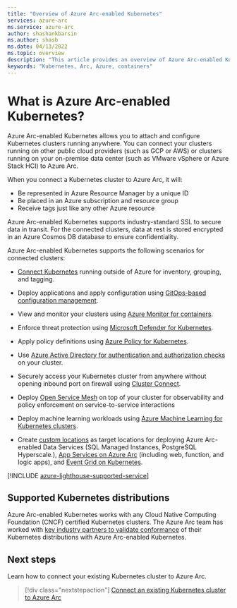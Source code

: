 ```yaml
---
title: "Overview of Azure Arc-enabled Kubernetes"
services: azure-arc
ms.service: azure-arc
author: shashankbarsin
ms.author: shasb
ms.date: 04/13/2022
ms.topic: overview
description: "This article provides an overview of Azure Arc-enabled Kubernetes."
keywords: "Kubernetes, Arc, Azure, containers"
---
```


# What is Azure Arc-enabled Kubernetes?

Azure Arc-enabled Kubernetes allows you to attach and configure Kubernetes clusters running anywhere. You can connect your clusters running on other public cloud providers (such as GCP or AWS) or clusters running on your on-premise data center (such as VMware vSphere or Azure Stack HCI) to Azure Arc.

When you connect a Kubernetes cluster to Azure Arc, it will:
* Be represented in Azure Resource Manager by a unique ID
* Be placed in an Azure subscription and resource group
* Receive tags just like any other Azure resource

Azure Arc-enabled Kubernetes supports industry-standard SSL to secure data in transit. For the connected clusters, data at rest is stored encrypted in an Azure Cosmos DB database to ensure confidentiality.

Azure Arc-enabled Kubernetes supports the following scenarios for connected clusters: 

* [Connect Kubernetes](quickstart-connect-cluster.md) running outside of Azure for inventory, grouping, and tagging.

* Deploy applications and apply configuration using [GitOps-based configuration management](tutorial-use-gitops-connected-cluster.md). 

* View and monitor your clusters using [Azure Monitor for containers](../../azure-monitor/containers/container-insights-enable-arc-enabled-clusters.md?toc=/azure/azure-arc/kubernetes/toc.json).

* Enforce threat protection using [Microsoft Defender for Kubernetes](../../defender-for-cloud/defender-for-kubernetes-azure-arc.md?toc=/azure/azure-arc/kubernetes/toc.json).

* Apply policy definitions using [Azure Policy for Kubernetes](../../governance/policy/concepts/policy-for-kubernetes.md?toc=/azure/azure-arc/kubernetes/toc.json).

* Use [Azure Active Directory for authentication and authorization checks](azure-rbac.md) on your cluster.

* Securely access your Kubernetes cluster from anywhere without opening inbound port on firewall using [Cluster Connect](cluster-connect.md).

* Deploy [Open Service Mesh](tutorial-arc-enabled-open-service-mesh.md) on top of your cluster for observability and policy enforcement on service-to-service interactions

* Deploy machine learning workloads using [Azure Machine Learning for Kubernetes clusters](../../machine-learning/how-to-attach-kubernetes-anywhere.md?toc=/azure/azure-arc/kubernetes/toc.json).

* Create [custom locations](./custom-locations.md) as target locations for deploying Azure Arc-enabled Data Services (SQL Managed Instances, PostgreSQL Hyperscale.), [App Services on Azure Arc](../../app-service/overview-arc-integration.md) (including web, function, and logic apps), and [Event Grid on Kubernetes](../../event-grid/kubernetes/overview.md).

[!INCLUDE [azure-lighthouse-supported-service](../../../includes/azure-lighthouse-supported-service.md)]

## Supported Kubernetes distributions

Azure Arc-enabled Kubernetes works with any Cloud Native Computing Foundation (CNCF) certified Kubernetes clusters. The Azure Arc team has worked with [key industry partners to validate conformance](./validation-program.md) of their Kubernetes distributions with Azure Arc-enabled Kubernetes.

## Next steps

Learn how to connect your existing Kubernetes cluster to Azure Arc.
> [!div class="nextstepaction"]
> [Connect an existing Kubernetes cluster to Azure Arc](./quickstart-connect-cluster.md)
